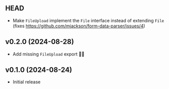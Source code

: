 ## HEAD

- Make `FileUpload` implement the `File` interface instead of extending `File` (fixes https://github.com/mjackson/form-data-parser/issues/4)

## v0.2.0 (2024-08-28)

- Add missing `FileUpload` export 🤦‍♂️

## v0.1.0 (2024-08-24)

- Initial release
